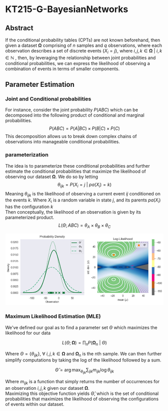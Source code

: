 # KT215-G-BayesianNetworks

## Abstract
If the conditional probability tables (CPTs) are not known beforehand, then given a dataset $\mathbf{\Omega}$ comprising of $n$ samples and $q$ observations, where each observation describes a set of discrete events $\{X_i = j\}$, where $i, j, k \in \mathbf{\Omega} \ | \  i, k \in \mathbb{N}$ , then, by leveraging the relationship between joint probabilities and conditional probabilities, we can express the likelihood of observing a combination of events in terms of smaller components.

## Parameter Estimation
### Joint and Conditional probabilities
For instance, consider the joint probability $P(ABC)$ which can be decomposed into the following product of conditional and marginal probabilities. 
$$P(ABC) = P(A|BC)\times P(B|C) \times P(C)$$
 This decomposition allows us to break down complex chains of observations into manageable conditional probabilities.
### parameterization
The idea is to parameterize these conditional probabilities and further estimate the conditional probabilities that maximize the likelihood of observing our dataset $\mathbf{\Omega}$. We do so by letting 
$$\theta_{ijk} =
P(X_i = j \ | \ pa(X_i) = k)
$$
Meaning $\theta_{ijk}$ is the likelihood of observing a current event $ij$ conditioned on the events $k$.
Where $X_i$ is a random variable in state $j$, and its parents $pa(X_i)$ has the configuration $k$
<br>Then conceptually, the likelihood of an observation is given by its parameterized product.
$$L(\Theta; ABC) = \theta_{A}\times \theta_{B} \times \theta_{C}$$

![output.png](./output.png)

### Maximum Likelihood Estimation (MLE)
We've defined our goal as to find a parameter set $\Theta$ which maximizes the likelihood for our data 

$$L(\Theta ; \mathbf{\Omega}) = \prod_{n} P(\mathbf{\Omega}_n \ | \ \Theta)$$

Where $\Theta = \{\theta_{ijk}\}, \ \forall \  i,j,k \in \mathbf{\Omega}$ and $\mathbf{\Omega}_n$ is the nth sample.
We can then further simplify computations by taking the log of the likelihood followed by a sum.

$$\hat{\Theta} = \arg\max_{\theta_{ijk}} \sum_{ijk}m_{ijk} \log \theta_{ijk}$$

Where $m_{ijk}$ is a function that simply returns the number of occurrences for an observation $i, j, k$ given our dataset $\mathbf{\Omega}$. <br>Maximizing this objective function yields $\hat{\Theta}$, which is the set of conditional probabilities that maximizes the likelihood of observing the configurations of events within our dataset. 
